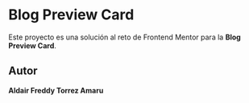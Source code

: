 # Blog Preview Card

Este proyecto es una solución al reto de Frontend Mentor para la **Blog Preview Card**.

## Autor

**Aldair Freddy Torrez Amaru**
